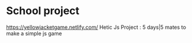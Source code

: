 # School project
https://yellowjacketgame.netlify.com/
Hetic Js Project : 5 days|5 mates to make a simple js game 
